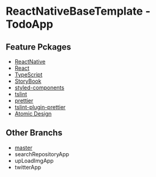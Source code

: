 # ReactNativeBaseTemplate - TodoApp

## Feature Pckages

* [ReactNative](https://github.com/facebook/react-native)
* [React](https://github.com/facebook/react/)
* [TypeScript](https://github.com/Microsoft/TypeScript)
* [StoryBook](https://github.com/storybooks/storybook)
* [styled-components](https://github.com/storybooks/storybook)
* [tslint](https://github.com/palantir/tslint)
* [prettier](https://github.com/prettier/prettier)
* [tslint-plugin-prettier](https://github.com/ikatyang/tslint-plugin-prettier)
* [Atomic Design](http://bradfrost.com/blog/post/atomic-web-design/)


## Other Branchs

* [master](https://github.com/clomaru/react-native-base-templates/tree/master)
* searchRepositoryApp
* upLoadImgApp
* twitterApp
